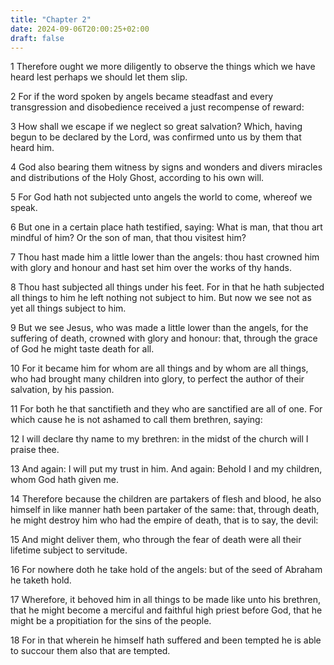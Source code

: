 ```yaml
---
title: "Chapter 2"
date: 2024-09-06T20:00:25+02:00
draft: false
---
```



1 Therefore ought we more diligently to observe the things which we have heard lest perhaps we should let them slip.

2 For if the word spoken by angels became steadfast and every transgression and disobedience received a just recompense of reward:

3 How shall we escape if we neglect so great salvation? Which, having begun to be declared by the Lord, was confirmed unto us by them that heard him.

4 God also bearing them witness by signs and wonders and divers miracles and distributions of the Holy Ghost, according to his own will.

5 For God hath not subjected unto angels the world to come, whereof we speak.

6 But one in a certain place hath testified, saying: What is man, that thou art mindful of him? Or the son of man, that thou visitest him?

7 Thou hast made him a little lower than the angels: thou hast crowned him with glory and honour and hast set him over the works of thy hands.

8 Thou hast subjected all things under his feet. For in that he hath subjected all things to him he left nothing not subject to him. But now we see not as yet all things subject to him.

9 But we see Jesus, who was made a little lower than the angels, for the suffering of death, crowned with glory and honour: that, through the grace of God he might taste death for all.

10 For it became him for whom are all things and by whom are all things, who had brought many children into glory, to perfect the author of their salvation, by his passion.

11 For both he that sanctifieth and they who are sanctified are all of one. For which cause he is not ashamed to call them brethren, saying:

12 I will declare thy name to my brethren: in the midst of the church will I praise thee.

13 And again: I will put my trust in him. And again: Behold I and my children, whom God hath given me.

14 Therefore because the children are partakers of flesh and blood, he also himself in like manner hath been partaker of the same: that, through death, he might destroy him who had the empire of death, that is to say, the devil:

15 And might deliver them, who through the fear of death were all their lifetime subject to servitude.

16 For nowhere doth he take hold of the angels: but of the seed of Abraham he taketh hold.

17 Wherefore, it behoved him in all things to be made like unto his brethren, that he might become a merciful and faithful high priest before God, that he might be a propitiation for the sins of the people.

18 For in that wherein he himself hath suffered and been tempted he is able to succour them also that are tempted.

